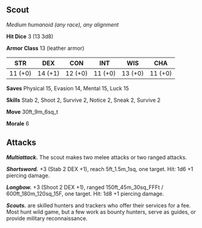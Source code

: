 ## Scout

*Medium humanoid (any race), any alignment*

**Hit Dice** 3 (13 3d8)

**Armor Class** 13 (leather armor)

| STR     | DEX     | CON     | INT     | WIS     | CHA     |
|---------|---------|---------|---------|---------|---------|
| 11 (+0) | 14 (+1) | 12 (+0) | 11 (+0) | 13 (+0) | 11 (+0) |

**Saves** Physical 15, Evasion 14, Mental 15, Luck 15

**Skills** Stab 2, Shoot 2, Survive 2, Notice 2, Sneak 2, Survive 2

**Move** 30ft_9m_6sq_t

**Morale** 6

## Attacks

***Multiattack.*** The scout makes two melee attacks or two ranged attacks.

***Shortsword.*** +3 (Stab 2 DEX +1), reach 5ft_1.5m_1sq, one target. Hit: 1d6 +1 piercing damage.

***Longbow.*** +3 (Shoot 2 DEX +1), ranged 150ft_45m_30sq_FFFt / 600ft_180m_120sq_15F, one target. Hit: 1d8 +1 piercing damage.

***Scouts.*** are skilled hunters and trackers who offer their services for a fee. Most hunt wild game, but a few work as bounty hunters, serve as guides, or provide military reconnaissance.

